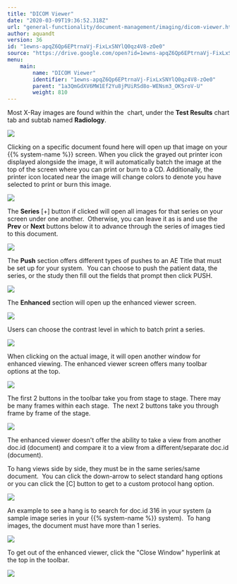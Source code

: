 ```yaml
---
title: "DICOM Viewer"
date: "2020-03-09T19:36:52.318Z"
url: "general-functionality/document-management/imaging/dicom-viewer.html"
author: aquandt
version: 36
id: "1ewns-apqZ6Qp6EPtrnaVj-FixLxSNYlQ0qz4V8-zOe0"
source: "https://drive.google.com/open?id=1ewns-apqZ6Qp6EPtrnaVj-FixLxSNYlQ0qz4V8-zOe0"
menu:
    main:
        name: "DICOM Viewer"
        identifier: "1ewns-apqZ6Qp6EPtrnaVj-FixLxSNYlQ0qz4V8-zOe0"
        parent: "1a3QmGdXV6MW1Ef2Yu8jPUiRSd8o-WENsm3_OK5roV-U"
        weight: 810
---
```

Most X-Ray images are found within the  chart, under the **Test Results** chart tab and subtab named **Radiology**.



![](dicom-viewer.images/image1.png)



Clicking on a specific document found here will open up that image on your {{% system-name %}} screen. When you click the grayed out printer icon displayed alongside the image, it will automatically batch the image at the top of the screen where you can print or burn to a CD. Additionally, the printer icon located near the image will change colors to denote you have selected to print or burn this image.



![](dicom-viewer.images/image2.png)



The **Series** [+] button if clicked will open all images for that series on your screen under one another.  Otherwise, you can leave it as is and use the **Prev** or **Next** buttons below it to advance through the series of images tied to this document.



![](dicom-viewer.images/image3.png)



The **Push** section offers different types of pushes to an AE Title that must be set up for your system.  You can choose to push the patient data, the series, or the study then fill out the fields that prompt then click PUSH.



![](dicom-viewer.images/image4.png)



The **Enhanced** section will open up the enhanced viewer screen.



![](dicom-viewer.images/image5.png)



Users can choose the contrast level in which to batch print a series.



![](dicom-viewer.images/image6.png)



When clicking on the actual image, it will open another window for enhanced viewing. The enhanced viewer screen offers many toolbar options at the top.  



![](dicom-viewer.images/image7.png)



The first 2 buttons in the toolbar take you from stage to stage. There may be many frames within each stage.  The next 2 buttons take you through frame by frame of the stage.



![](dicom-viewer.images/image8.png)



The enhanced viewer doesn't offer the ability to take a view from another doc.id (document) and compare it to a view from a different/separate doc.id (document).

To hang views side by side, they must be in the same series/same document.  You can click the down-arrow to select standard hang options or you can click the [C] button to get to a custom protocol hang option.



![](dicom-viewer.images/image9.png)





An example to see a hang is to search for doc.id 316 in your system (a sample image series in your {{% system-name %}} system).  To hang images, the document must have more than 1 series.



![](dicom-viewer.images/image10.png)



To get out of the enhanced viewer, click the "Close Window" hyperlink at the top in the toolbar.



![](dicom-viewer.images/image11.png)

